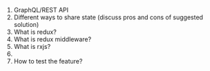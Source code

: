 1. GraphQL/REST API
2. Different ways to share state (discuss pros and cons of suggested solution)
3. What is redux?
4. What is redux middleware?
5. What is rxjs?
6. 
7. How to test the feature? 